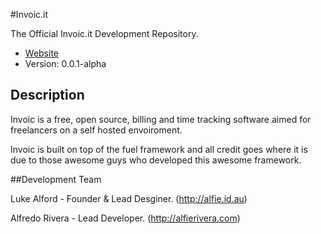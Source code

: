 #Invoic.it

The Official Invoic.it Development Repository.

* [Website](http://invoic.it/)
* Version: 0.0.1-alpha

## Description

Invoic is a free, open source, billing and time tracking software aimed for freelancers on a self hosted envoiroment.

Invoic is built on top of the fuel framework and all credit goes where it is due to those awesome guys who developed this awesome framework.

##Development Team

Luke Alford - Founder & Lead Desginer. (http://alfie.id.au)

Alfredo Rivera - Lead Developer. (http://alfierivera.com)
